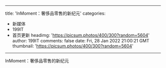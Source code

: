 
---
title: 'InMoment：奢侈品零售的新纪元'
categories: 
 - 新媒体
 - 199IT
 - 首页更新
headimg: 'https://picsum.photos/400/300?random=5604'
author: 199IT
comments: false
date: Fri, 28 Jan 2022 21:00:21 GMT
thumbnail: 'https://picsum.photos/400/300?random=5604'
---

<div>   
InMoment：奢侈品零售的新纪元  
</div>
            